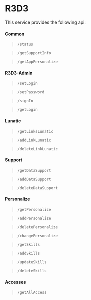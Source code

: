 # R3D3

This service provides the following api:

#### Common
> `/status`

> `/getSupportInfo`

> `/getAppPersonalize`

#### R3D3-Admin
> `/setLogin`

> `/setPassword`

> `/signIn`

> `/getLogin`

#### Lunatic

> `/getLinksLunatic`

> `/addLinkLunatic`

> `/deleteLinkLunatic`

#### Support

> `/getDataSupport`

> `/addDataSupport`

> `/deleteDataSupport`

#### Personalize

> `/getPersonalize`

> `/addPersonalize`

> `/deletePersonalize`

> `/changePersonalize`

> `/getSkills`

> `/addSkills`

> `/updateSkills`

> `/deleteSkills`

#### Accesses

> `/getAllAccess`

